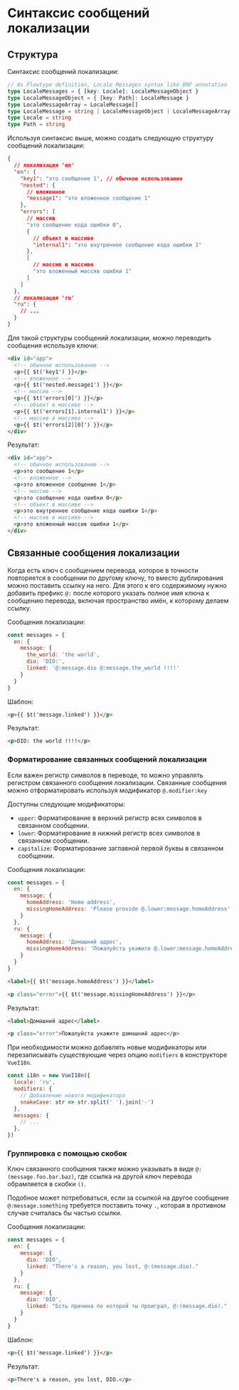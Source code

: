 # Синтаксис сообщений локализации

## Структура

Синтаксис сообщений локализации:

```typescript
// As Flowtype definition, Locale Messages syntax like BNF annotation
type LocaleMessages = { [key: Locale]: LocaleMessageObject }
type LocaleMessageObject = { [key: Path]: LocaleMessage }
type LocaleMessageArray = LocaleMessage[]
type LocaleMessage = string | LocaleMessageObject | LocaleMessageArray
type Locale = string
type Path = string
```

Используя синтаксис выше, можно создать следующую структуру сообщений локализации:

```json
{
  // локализация 'en'
  "en": {
    "key1": "это сообщение 1", // обычное использование
    "nested": {
      // вложенное
      "message1": "это вложенное сообщение 1"
    },
    "errors": [
      // массив
      "это сообщение кода ошибки 0",
      {
        // объект в массиве
        "internal1": "это внутреннее сообщение кода ошибки 1"
      },
      [
        // массив в массиве
        "это вложенный массив ошибки 1"
      ]
    ]
  },
  // локализация 'ru'
  "ru": {
    // ...
  }
}
```

Для такой структуры сообщений локализации, можно переводить сообщения используя ключи:

```html
<div id="app">
  <!-- обычное использование -->
  <p>{{ $t('key1') }}</p>
  <!-- вложенное -->
  <p>{{ $t('nested.message1') }}</p>
  <!-- массив -->
  <p>{{ $t('errors[0]') }}</p>
  <!-- объект в массиве -->
  <p>{{ $t('errors[1].internal1') }}</p>
  <!-- массив в массиве -->
  <p>{{ $t('errors[2][0]') }}</p>
</div>
```

Результат:

```html
<div id="app">
  <!-- обычное использование -->
  <p>это сообщение 1</p>
  <!-- вложенное -->
  <p>это вложенное сообщение 1</p>
  <!-- массив -->
  <p>это сообщение кода ошибки 0</p>
  <!-- объект в массиве -->
  <p>это внутреннее сообщение кода ошибки 1</p>
  <!-- массив в массиве -->
  <p>это вложенный массив ошибки 1</p>
</div>
```

## Связанные сообщения локализации

Когда есть ключ с сообщением перевода, которое в точности повторяется в сообщении по другому ключу, то вместо дублирования можно поставить ссылку на него. Для этого к его содержимому нужно добавить префикс `@:` после которого указать полное имя ключа к сообщению перевода, включая пространство имён, к которому делаем ссылку.

Сообщения локализации:

```js
const messages = {
  en: {
    message: {
      the_world: 'the world',
      dio: 'DIO:',
      linked: '@:message.dio @:message.the_world !!!!'
    }
  }
}
```

Шаблон:

```html
<p>{{ $t('message.linked') }}</p>
```

Результат:

```html
<p>DIO: the world !!!!</p>
```

### Форматирование связанных сообщений локализации

Если важен регистр символов в переводе, то можно управлять регистром связанного сообщения локализации. Связанные сообщения можно отформатировать используя модификатор `@.modifier:key`

Доступны следующие модификаторы:

- `upper`: Форматирование в верхний регистр всех символов в связанном сообщении.
- `lower`: Форматирование в нижний регистр всех символов в связанном сообщении.
- `capitalize`: Форматирование заглавной первой буквы в связанном сообщении.

Сообщения локализации:

```js
const messages = {
  en: {
    message: {
      homeAddress: 'Home address',
      missingHomeAddress: 'Please provide @.lower:message.homeAddress'
    }
  },
  ru: {
    message: {
      homeAddress: 'Домашний адрес',
      missingHomeAddress: 'Пожалуйста укажите @.lower:message.homeAddress'
    }
  }
}
```

```html
<label>{{ $t('message.homeAddress') }}</label>

<p class="error">{{ $t('message.missingHomeAddress') }}</p>
```

Результат:

```html
<label>Домашний адрес</label>

<p class="error">Пожалуйста укажите домашний адрес</p>
```

При необходимости можно добавлять новые модификаторы или перезаписывать существующие через опцию `modifiers` в конструкторе `VueI18n`.

```js
const i18n = new VueI18n({
  locale: 'ru',
  modifiers: {
    // Добавление нового модификатора
    snakeCase: str => str.split(' ').join('-')
  },
  messages: {
    // ...
  },
})
```

### Группировка с помощью скобок

Ключ связанного сообщения также можно указывать в виде `@:(message.foo.bar.baz)`, где ссылка на другой ключ перевода обрамляется в скобки `()`.

Подобное может потребоваться, если за ссылкой на другое сообщение `@:message.something` требуется поставить точку `.`, которая в противном случае считалась бы частью ссылки.

Сообщения локализации:

```js
const messages = {
  en: {
    message: {
      dio: 'DIO',
      linked: "There's a reason, you lost, @:(message.dio)."
    }
  },
  ru: {
    message: {
      dio: 'DIO',
      linked: "Есть причина по которой ты проиграл, @:(message.dio)."
    }
  }
}
```

Шаблон:

```html
<p>{{ $t('message.linked') }}</p>
```

Результат:

```html
<p>There's a reason, you lost, DIO.</p>
```

